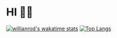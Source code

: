 # HI 👨‍💻
[![willianrod's wakatime stats](https://github-readme-stats.vercel.app/api/wakatime?username=pmpavl&layout=compact&theme=material-palenight&langs_count=10)](https://github.com/anuraghazra/github-readme-stats)
[![Top Langs](https://github-readme-stats.vercel.app/api/top-langs/?username=pmpavl&layout=compact&theme=material-palenight&langs_count=10)](https://github.com/anuraghazra/github-readme-stats)
